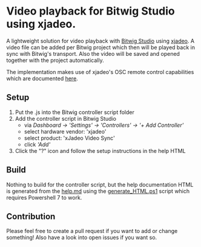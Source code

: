 # Video playback for Bitwig Studio using xjadeo.

A lightweight solution for video playback with [Bitwig Studio](https://www.bitwig.com/de/overview/) using [xjadeo](https://xjadeo.sourceforge.net). A video file can be added per Bitwig project which then will be played back in sync with Bitwig's transport. Also the video will be saved and opened together with the project automatically.

The implementation makes use of xjadeo's OSC remote control capabilities which are documented [here](https://xjadeo.sourceforge.net/osc.html).

## Setup

1. Put the .js into the Bitwig controller script folder
2. Add the controller script in Bitwig Studio
    - via *Dashboard -> 'Settings' -> 'Controllers' -> '+ Add Controller'*
    - select hardware vendor: 'xjadeo'
    - select product: 'xJadeo Video Sync'
    - click *'Add'*
3. Click the "?" icon and follow the setup instructions in the help HTML

## Build

Nothing to build for the controller script, but the help documentation HTML is generated from the [help.md](./doc/help.md) using the [generate_HTML.ps1](./doc/generate_HTML.ps1) script which requires Powershell 7 to work.

## Contribution

Please feel free to create a pull request if you want to add or change something! Also have a look into open issues if you want so.
